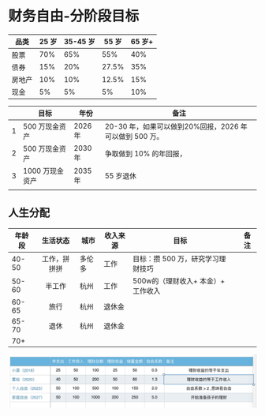 # 财务自由-分阶段目标



| 品类   | 25 岁 | 35-45 岁 | 55 岁 | 65 岁+ |
| ------ | ----- | -------- | ----- | ------ |
| 股票   | 70%   | 65%      | 55%   | 40%    |
| 债券   | 15%   | 20%      | 27.5% | 35%    |
| 房地产 | 10%   | 10%      | 12.5% | 15%    |
| 现金   | 5%    | 5%       | 5%    | 10%    |



|      | 目标            | 年份    | 备注                                                    |
| ---- | --------------- | ------- | ------------------------------------------------------- |
| 1    | 500 万现金资产  | 2026 年 | 20-30 年，如果可以做到20%回报，2026 年可以做到 500 万。 |
| 2    | 500 万现金资产  | 2030 年 | 争取做到 10% 的年回报，                                 |
| 3    | 1000 万现金资产 | 2035 年 | 55 岁退休                                               |
|      |                 |         |                                                         |



## 人生分配



| 年龄段 |   生活状态   | 城市   | 收入来源 | 目标                               |      | 备注 |
| ------ | :----------: | ------ | -------- | ---------------------------------- | ---- | ---- |
| 40-50  | 工作，拼拼拼 | 多伦多 | 工作     | 目标：攒 500 万，研究学习理财技巧  |      |      |
| 50-60  |    半工作    | 杭州   | 工作     | 500w的（理财收入+ 本金）+ 工作收入 |      |      |
| 60-65  |     旅行     | 杭州   | 退休金   |                                    |      |      |
| 65-70  |     退休     | 杭州   | 退休金   |                                    |      |      |
| 70+    |              |        |          |                                    |      |      |



![财富自由](../imgs/财富自由.png)